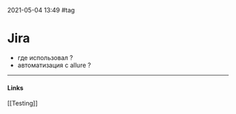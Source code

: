 2021-05-04 13:49
#tag
# Jira 
- где использовал ?
- автоматизация с allure ?
_____________
#### Links
[[Testing]]